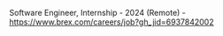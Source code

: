 Software Engineer, Internship - 2024 (Remote) - https://www.brex.com/careers/job?gh_jid=6937842002

